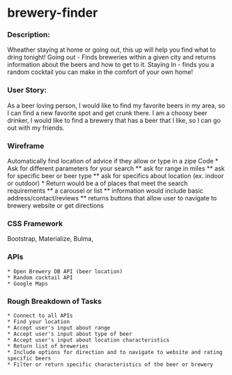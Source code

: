 # brewery-finder

### Description: 
Wheather staying at home or going out, this up will help you find what to dring tonight! Going out - Finds breweries within a given city and returns information about the beers and how to get to it. Staying In - finds you a random cocktail you can make in the comfort of your own home!

### User Story:
As a beer loving person, I would like to find my favorite beers in my area, so I can find a new favorite spot and get crunk there.
I am a choosy beer drinker, I would like to find a brewery that has a beer that I like, so I can go out with my friends.

### Wireframe
Automatically find location of advice if they allow or type in a zipe Code
    * Ask for different parameters for your search
        ** ask for range in miles
        ** ask for specific beer or beer type
        ** ask for specifics about location (ex. indoor or outdoor)
    * Return would be a of places that meet the search requirements 
        ** a carousel or list 
        ** information would include basic address/contact/reviews
        ** returns buttons that allow user to navigate to brewery website or get directions

### CSS Framework <!-- update this -->
Bootstrap, Materialize, Bulma, 

### APIs <!-- update this -->
    * Open Brewery DB API (beer location) 
    * Random cocktail API
    * Google Maps

### Rough Breakdown of Tasks 
    * Connect to all APIs
    * Find your location
    * Accept user's input about range
    * Accept user's input about type of beer
    * Accept user's input about location characteristics
    * Return list of breweries 
    * Include options for direction and to navigate to website and rating specific beers
    * Filter or return specific characteristics of the beer or brewery
